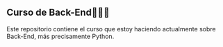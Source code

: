 ## Curso de Back-End👩🏻‍💻
Este repositorio contiene el curso que estoy haciendo actualmente sobre Back-End, más precisamente Python.
